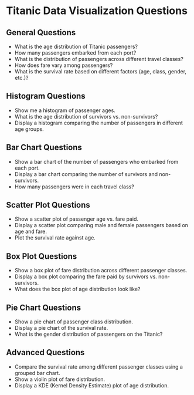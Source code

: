 # Titanic Data Visualization Questions

## General Questions
- What is the age distribution of Titanic passengers?
- How many passengers embarked from each port?
- What is the distribution of passengers across different travel classes?
- How does fare vary among passengers?
- What is the survival rate based on different factors (age, class, gender, etc.)?

## Histogram Questions
- Show me a histogram of passenger ages.
- What is the age distribution of survivors vs. non-survivors?
- Display a histogram comparing the number of passengers in different age groups.

## Bar Chart Questions
- Show a bar chart of the number of passengers who embarked from each port.
- Display a bar chart comparing the number of survivors and non-survivors.
- How many passengers were in each travel class?

## Scatter Plot Questions
- Show a scatter plot of passenger age vs. fare paid.
- Display a scatter plot comparing male and female passengers based on age and fare.
- Plot the survival rate against age.

## Box Plot Questions
- Show a box plot of fare distribution across different passenger classes.
- Display a box plot comparing the fare paid by survivors vs. non-survivors.
- What does the box plot of age distribution look like?

## Pie Chart Questions
- Show a pie chart of passenger class distribution.
- Display a pie chart of the survival rate.
- What is the gender distribution of passengers on the Titanic?

## Advanced Questions
- Compare the survival rate among different passenger classes using a grouped bar chart.
- Show a violin plot of fare distribution.
- Display a KDE (Kernel Density Estimate) plot of age distribution.

